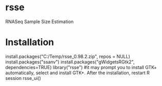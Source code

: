 rsse
====

RNASeq Sample Size Estimation

Installation
====
install.packages("C:/Temp/rsse_0.98.2.zip", repos = NULL)
install.packages("ssanv")
install.packages("gWidgetsRGtk2", dependencies=TRUE)
library("rsse")
#it may prompt you to install GTK+ automatically, select and install GTK+. After the installation, restart R session
rsse_ui()

